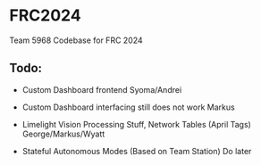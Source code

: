 # FRC2024

Team 5968 Codebase for FRC 2024 

## Todo:

- Custom Dashboard frontend Syoma/Andrei

- Custom Dashboard interfacing still does not work Markus

- Limelight Vision Processing Stuff, Network Tables (April Tags) George/Markus/Wyatt

- Stateful Autonomous Modes (Based on Team Station) Do later
